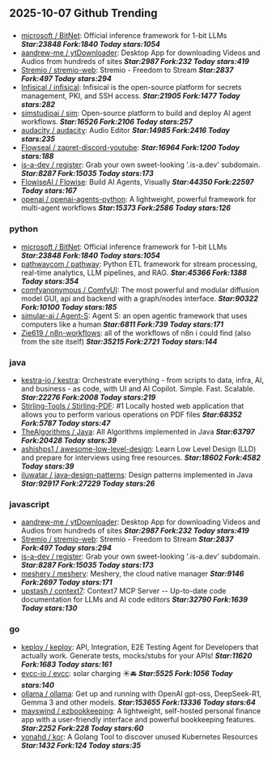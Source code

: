 ## 2025-10-07 Github Trending

### 
* [microsoft / BitNet](https://github.com/microsoft/BitNet): Official inference framework for 1-bit LLMs ***Star:23848 Fork:1840 Today stars:1054***
* [aandrew-me / ytDownloader](https://github.com/aandrew-me/ytDownloader): Desktop App for downloading Videos and Audios from hundreds of sites ***Star:2987 Fork:232 Today stars:419***
* [Stremio / stremio-web](https://github.com/Stremio/stremio-web): Stremio - Freedom to Stream ***Star:2837 Fork:497 Today stars:294***
* [Infisical / infisical](https://github.com/Infisical/infisical): Infisical is the open-source platform for secrets management, PKI, and SSH access. ***Star:21905 Fork:1477 Today stars:282***
* [simstudioai / sim](https://github.com/simstudioai/sim): Open-source platform to build and deploy AI agent workflows. ***Star:16526 Fork:2106 Today stars:257***
* [audacity / audacity](https://github.com/audacity/audacity): Audio Editor ***Star:14985 Fork:2416 Today stars:235***
* [Flowseal / zapret-discord-youtube](https://github.com/Flowseal/zapret-discord-youtube):  ***Star:16964 Fork:1200 Today stars:188***
* [is-a-dev / register](https://github.com/is-a-dev/register): Grab your own sweet-looking '.is-a.dev' subdomain. ***Star:8287 Fork:15035 Today stars:173***
* [FlowiseAI / Flowise](https://github.com/FlowiseAI/Flowise): Build AI Agents, Visually ***Star:44350 Fork:22597 Today stars:167***
* [openai / openai-agents-python](https://github.com/openai/openai-agents-python): A lightweight, powerful framework for multi-agent workflows ***Star:15373 Fork:2586 Today stars:126***

### python
* [microsoft / BitNet](https://github.com/microsoft/BitNet): Official inference framework for 1-bit LLMs ***Star:23848 Fork:1840 Today stars:1054***
* [pathwaycom / pathway](https://github.com/pathwaycom/pathway): Python ETL framework for stream processing, real-time analytics, LLM pipelines, and RAG. ***Star:45366 Fork:1388 Today stars:354***
* [comfyanonymous / ComfyUI](https://github.com/comfyanonymous/ComfyUI): The most powerful and modular diffusion model GUI, api and backend with a graph/nodes interface. ***Star:90322 Fork:10100 Today stars:185***
* [simular-ai / Agent-S](https://github.com/simular-ai/Agent-S): Agent S: an open agentic framework that uses computers like a human ***Star:6811 Fork:739 Today stars:171***
* [Zie619 / n8n-workflows](https://github.com/Zie619/n8n-workflows): all of the workflows of n8n i could find (also from the site itself) ***Star:35215 Fork:2721 Today stars:144***

### java
* [kestra-io / kestra](https://github.com/kestra-io/kestra): Orchestrate everything - from scripts to data, infra, AI, and business - as code, with UI and AI Copilot. Simple. Fast. Scalable. ***Star:22276 Fork:2008 Today stars:219***
* [Stirling-Tools / Stirling-PDF](https://github.com/Stirling-Tools/Stirling-PDF): #1 Locally hosted web application that allows you to perform various operations on PDF files ***Star:68352 Fork:5787 Today stars:47***
* [TheAlgorithms / Java](https://github.com/TheAlgorithms/Java): All Algorithms implemented in Java ***Star:63797 Fork:20428 Today stars:39***
* [ashishps1 / awesome-low-level-design](https://github.com/ashishps1/awesome-low-level-design): Learn Low Level Design (LLD) and prepare for interviews using free resources. ***Star:18602 Fork:4582 Today stars:39***
* [iluwatar / java-design-patterns](https://github.com/iluwatar/java-design-patterns): Design patterns implemented in Java ***Star:92917 Fork:27229 Today stars:26***

### javascript
* [aandrew-me / ytDownloader](https://github.com/aandrew-me/ytDownloader): Desktop App for downloading Videos and Audios from hundreds of sites ***Star:2987 Fork:232 Today stars:419***
* [Stremio / stremio-web](https://github.com/Stremio/stremio-web): Stremio - Freedom to Stream ***Star:2837 Fork:497 Today stars:294***
* [is-a-dev / register](https://github.com/is-a-dev/register): Grab your own sweet-looking '.is-a.dev' subdomain. ***Star:8287 Fork:15035 Today stars:173***
* [meshery / meshery](https://github.com/meshery/meshery): Meshery, the cloud native manager ***Star:9146 Fork:2697 Today stars:171***
* [upstash / context7](https://github.com/upstash/context7): Context7 MCP Server -- Up-to-date code documentation for LLMs and AI code editors ***Star:32790 Fork:1639 Today stars:130***

### go
* [keploy / keploy](https://github.com/keploy/keploy): API, Integration, E2E Testing Agent for Developers that actually work. Generate tests, mocks/stubs for your APIs! ***Star:11620 Fork:1683 Today stars:161***
* [evcc-io / evcc](https://github.com/evcc-io/evcc): solar charging ☀️🚘 ***Star:5525 Fork:1056 Today stars:140***
* [ollama / ollama](https://github.com/ollama/ollama): Get up and running with OpenAI gpt-oss, DeepSeek-R1, Gemma 3 and other models. ***Star:153655 Fork:13336 Today stars:64***
* [mayswind / ezbookkeeping](https://github.com/mayswind/ezbookkeeping): A lightweight, self-hosted personal finance app with a user-friendly interface and powerful bookkeeping features. ***Star:2252 Fork:228 Today stars:60***
* [yonahd / kor](https://github.com/yonahd/kor): A Golang Tool to discover unused Kubernetes Resources ***Star:1432 Fork:124 Today stars:35***
